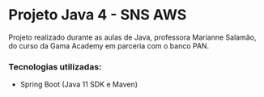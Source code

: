 # Projeto Java 4 - SNS AWS

Projeto realizado durante as aulas de Java, professora Marianne Salamão, do curso da Gama Academy em parceria com o banco PAN.

### Tecnologias utilizadas:
- Spring Boot (Java 11 SDK e Maven)